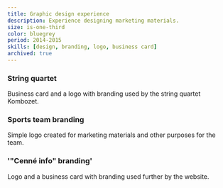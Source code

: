 ```yaml
---
title: Graphic design experience
description: Experience designing marketing materials.
size: is-one-third
color: bluegrey
period: 2014-2015
skills: [design, branding, logo, business card]
archived: true
---
```


### String quartet

Business card and a logo with branding used by the string quartet Kombozet.

### Sports team branding

Simple logo created for marketing materials and other purposes for the team.

### '"Cenné info" branding'

Logo and a business card with branding used further by the website.